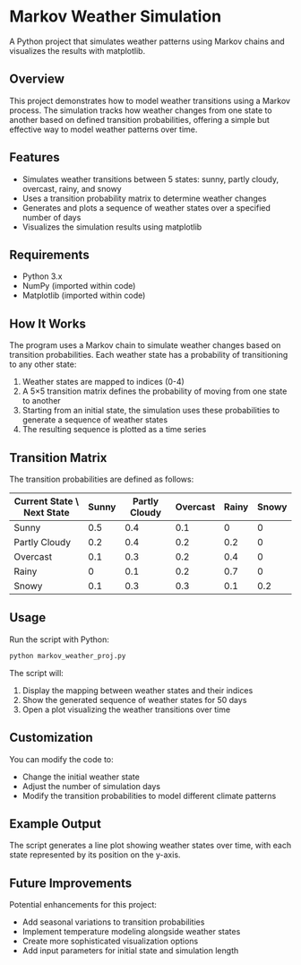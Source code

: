 # Markov Weather Simulation

A Python project that simulates weather patterns using Markov chains and visualizes the results with matplotlib.

## Overview

This project demonstrates how to model weather transitions using a Markov process. The simulation tracks how weather changes from one state to another based on defined transition probabilities, offering a simple but effective way to model weather patterns over time.

## Features

- Simulates weather transitions between 5 states: sunny, partly cloudy, overcast, rainy, and snowy
- Uses a transition probability matrix to determine weather changes
- Generates and plots a sequence of weather states over a specified number of days
- Visualizes the simulation results using matplotlib

## Requirements

- Python 3.x
- NumPy (imported within code)
- Matplotlib (imported within code)

## How It Works

The program uses a Markov chain to simulate weather changes based on transition probabilities. Each weather state has a probability of transitioning to any other state:

1. Weather states are mapped to indices (0-4)
2. A 5×5 transition matrix defines the probability of moving from one state to another
3. Starting from an initial state, the simulation uses these probabilities to generate a sequence of weather states
4. The resulting sequence is plotted as a time series

## Transition Matrix

The transition probabilities are defined as follows:

| Current State \ Next State | Sunny | Partly Cloudy | Overcast | Rainy | Snowy |
|----------------------------|-------|---------------|----------|-------|-------|
| Sunny                      | 0.5   | 0.4           | 0.1      | 0     | 0     |
| Partly Cloudy              | 0.2   | 0.4           | 0.2      | 0.2   | 0     |
| Overcast                   | 0.1   | 0.3           | 0.2      | 0.4   | 0     |
| Rainy                      | 0     | 0.1           | 0.2      | 0.7   | 0     |
| Snowy                      | 0.1   | 0.3           | 0.3      | 0.1   | 0.2   |

## Usage

Run the script with Python:

```bash
python markov_weather_proj.py
```

The script will:
1. Display the mapping between weather states and their indices
2. Show the generated sequence of weather states for 50 days
3. Open a plot visualizing the weather transitions over time

## Customization

You can modify the code to:
- Change the initial weather state
- Adjust the number of simulation days
- Modify the transition probabilities to model different climate patterns

## Example Output

The script generates a line plot showing weather states over time, with each state represented by its position on the y-axis.

## Future Improvements

Potential enhancements for this project:
- Add seasonal variations to transition probabilities
- Implement temperature modeling alongside weather states
- Create more sophisticated visualization options
- Add input parameters for initial state and simulation length
